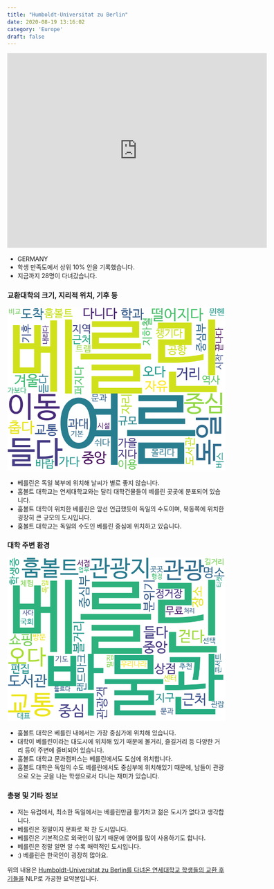 ```yaml
---
title: "Humboldt-Universitat zu Berlin"
date: 2020-08-19 13:16:02
category: 'Europe'
draft: false
---
```


<iframe
width="600"
height="450"
frameborder="0" style="border:0"
src="https://www.google.com/maps/embed/v1/place?key=AIzaSyC9e1AME-pVmWC4hBpFdu5S4dKzyepa3HQ&q=Humboldt-Universitat+zu+Berlin&center=52.517883,13.3936551&zoom=14" allowfullscreen>
</iframe>

* GERMANY
* 학생 만족도에서 상위 10% 안을 기록했습니다.
* 지금까지 28명이 다녀갔습니다. 

### 교환대학의 크기, 지리적 위치, 기후 등

![gen_info-WordCloud](../univ_wordclouds_okt/gen_info/DE000017_gen_info_okt.png)

* 베를린은 독일 북부에 위치해 날씨가 별로 좋지 않습니다.
* 훔볼트 대학교는 연세대학교와는 달리 대학건물들이 베를린 곳곳에 분포되어 있습니다.
* 훔볼트 대학이 위치한 베를린은 앞선 언급했듯이 독일의 수도이며, 북동쪽에 위치한 굉장히 큰 규모의 도시입니다.
* 훔볼트 대학교는 독일의 수도인 베를린 중심에 위치하고 있습니다.


### 대학 주변 환경

![env_info-WordCloud](../univ_wordclouds_okt/env_info/DE000017_env_info_okt.png)

* 훔볼트 대학은 베를린 내에서는 가장 중심가에 위치해 있습니다.
* 대학이 베를린이라는 대도시에 위치해 있기 때문에 볼거리, 즐길거리 등 다양한 거리 등이 주변에 즐비되어 있습니다.
* 훔볼트 대학교 문과캠퍼스는 베를린에서도 도심에 위치합니다.
* 훔볼트 대학은 독일의 수도 베를린에서도 중심부에 위치해있기 때문에, 남들이 관광으로 오는 곳을 나는 학생으로서 다니는 재미가 있습니다.


### 총평 및 기타 정보 
* 저는 유럽에서, 최소한 독일에서는 베를린만큼 활기차고 젊은 도시가 없다고 생각합니다.
* 베를린은 정말이지 문화로 꽉 찬 도시입니다.
* 베를린은 기본적으로 외국인이 많기 때문에 영어를 많이 사용하기도 합니다.
* 베를린은 정말 알면 알 수록 매력적인 도시입니다.
* :) 베를린은 한국인이 굉장히 많아요.


위의 내용은 [Humboldt-Universitat zu Berlin를 다녀온 연세대학교 학생들의 교환 후기들을](http://oia.yonsei.ac.kr/partner/expReport.asp?ucode=DE000017&bgbn=A) NLP로 가공한 요약본입니다. 
